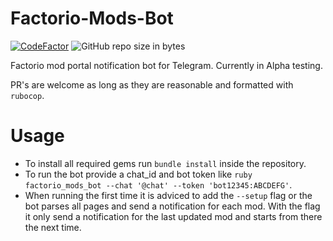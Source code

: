 # Factorio-Mods-Bot

[![CodeFactor](https://www.codefactor.io/repository/github/SuperSandro2000/factorio-mods-bot/badge)](https://www.codefactor.io/repository/github/SuperSandro2000/factorio-mods-bot)
![GitHub repo size in bytes](https://img.shields.io/github/repo-size/SuperSandro2000/factorio-mods-bot.svg?logo=github&label=Repo%20size&maxAge=3600)

Factorio mod portal notification bot for Telegram.
Currently in Alpha testing.

PR's are welcome as long as they are reasonable and formatted with ``rubocop``.

# Usage

* To install all required gems run `bundle install` inside the repository.
* To run the bot provide a chat_id and bot token like `ruby factorio_mods_bot --chat '@chat' --token 'bot12345:ABCDEFG'`.
* When running the first time it is adviced to add the `--setup` flag or the bot parses all pages and send a notification for each mod. With the flag it only send a notification for the last updated mod and starts from there the next time.
